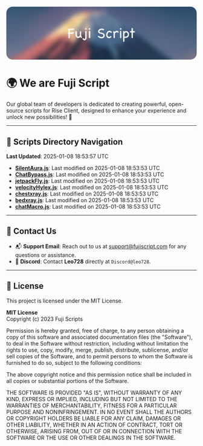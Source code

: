 ![Banner](.github/b.webp)

# 🌍 **We are Fuji Script**

Our global team of developers is dedicated to creating powerful, open-source scripts for Rise Client, designed to enhance your experience and unlock new possibilities! 🌟

---
<!-- SCRIPTS_NAVIGATION_START -->
## 📂 **Scripts Directory Navigation**

**Last Updated**: 2025-01-08 18:53:57 UTC

- **[SilentAura.js](scripts/SilentAura.js)**: Last modified on 2025-01-08 18:53:53 UTC
- **[ChatBypass.js](scripts/ChatBypass.js)**: Last modified on 2025-01-08 18:53:53 UTC
- **[jetpackFly.js](scripts/jetpackFly.js)**: Last modified on 2025-01-08 18:53:53 UTC
- **[velocityHylex.js](scripts/velocityHylex.js)**: Last modified on 2025-01-08 18:53:53 UTC
- **[chestxray.js](scripts/chestxray.js)**: Last modified on 2025-01-08 18:53:53 UTC
- **[bedxray.js](scripts/bedxray.js)**: Last modified on 2025-01-08 18:53:53 UTC
- **[chatMacro.js](scripts/chatMacro.js)**: Last modified on 2025-01-08 18:53:53 UTC

<!-- SCRIPTS_NAVIGATION_END -->

---

## 💬 **Contact Us**  
- 📬 **Support Email**: Reach out to us at [support@fujiscript.com](mailto:support@fujiscript.com) for any questions or assistance.  
- 💬 **Discord**: Contact **Leo728** directly at `Discord@leo728`.

---

## 📜 **License**

This project is licensed under the MIT License.  

**MIT License**  
Copyright (c) 2023 Fuji Scripts  

Permission is hereby granted, free of charge, to any person obtaining a copy of this software and associated documentation files (the "Software"), to deal in the Software without restriction, including without limitation the rights to use, copy, modify, merge, publish, distribute, sublicense, and/or sell copies of the Software, and to permit persons to whom the Software is furnished to do so, subject to the following conditions:  

The above copyright notice and this permission notice shall be included in all copies or substantial portions of the Software.  

THE SOFTWARE IS PROVIDED "AS IS", WITHOUT WARRANTY OF ANY KIND, EXPRESS OR IMPLIED, INCLUDING BUT NOT LIMITED TO THE WARRANTIES OF MERCHANTABILITY, FITNESS FOR A PARTICULAR PURPOSE AND NONINFRINGEMENT. IN NO EVENT SHALL THE AUTHORS OR COPYRIGHT HOLDERS BE LIABLE FOR ANY CLAIM, DAMAGES OR OTHER LIABILITY, WHETHER IN AN ACTION OF CONTRACT, TORT OR OTHERWISE, ARISING FROM, OUT OF OR IN CONNECTION WITH THE SOFTWARE OR THE USE OR OTHER DEALINGS IN THE SOFTWARE.  
